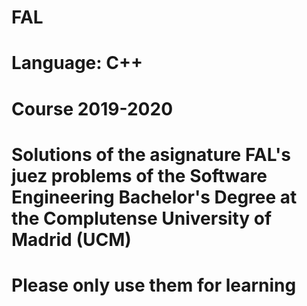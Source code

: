 # FAL
# Language: C++
# Course 2019-2020
# Solutions of the asignature FAL's juez problems of the Software Engineering Bachelor's Degree at the Complutense University of Madrid (UCM)
# Please only use them for learning
